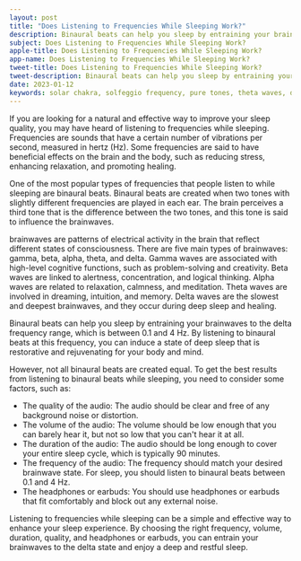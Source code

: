 ```yaml
---
layout: post
title: "Does Listening to Frequencies While Sleeping Work?"
description: Binaural beats can help you sleep by entraining your brainwaves to the delta frequency range, which is between 0.1 and 4 Hz. By listening to binaural beats at this frequency, you can induce a state of deep sleep that is restorative and rejuvenating for your body and mind.
subject: Does Listening to Frequencies While Sleeping Work?
apple-title: Does Listening to Frequencies While Sleeping Work?
app-name: Does Listening to Frequencies While Sleeping Work?
tweet-title: Does Listening to Frequencies While Sleeping Work?
tweet-description: Binaural beats can help you sleep by entraining your brainwaves to the delta frequency range, which is between 0.1 and 4 Hz. By listening to binaural beats at this frequency, you can induce a state of deep sleep that is restorative and rejuvenating for your body and mind.
date: 2023-01-12
keywords: solar chakra, solfeggio frequency, pure tones, theta waves, delta waves, Brain Beats, Frequencies, White noise, brainwave entrainment, sound therapy, binaural beats youtube, frequency benefits
---
```



If you are looking for a natural and effective way to improve your sleep quality, you may have heard of listening to frequencies while sleeping. Frequencies are sounds that have a certain number of vibrations per second, measured in hertz (Hz). Some frequencies are said to have beneficial effects on the brain and the body, such as reducing stress, enhancing relaxation, and promoting healing.

One of the most popular types of frequencies that people listen to while sleeping are binaural beats. Binaural beats are created when two tones with slightly different frequencies are played in each ear. The brain perceives a third tone that is the difference between the two tones, and this tone is said to influence the brainwaves.

brainwaves are patterns of electrical activity in the brain that reflect different states of consciousness. There are five main types of brainwaves: gamma, beta, alpha, theta, and delta. Gamma waves are associated with high-level cognitive functions, such as problem-solving and creativity. Beta waves are linked to alertness, concentration, and logical thinking. Alpha waves are related to relaxation, calmness, and meditation. Theta waves are involved in dreaming, intuition, and memory. Delta waves are the slowest and deepest brainwaves, and they occur during deep sleep and healing.

Binaural beats can help you sleep by entraining your brainwaves to the delta frequency range, which is between 0.1 and 4 Hz. By listening to binaural beats at this frequency, you can induce a state of deep sleep that is restorative and rejuvenating for your body and mind.

However, not all binaural beats are created equal. To get the best results from listening to binaural beats while sleeping, you need to consider some factors, such as:

- The quality of the audio: The audio should be clear and free of any background noise or distortion.
- The volume of the audio: The volume should be low enough that you can barely hear it, but not so low that you can't hear it at all.
- The duration of the audio: The audio should be long enough to cover your entire sleep cycle, which is typically 90 minutes.
- The frequency of the audio: The frequency should match your desired brainwave state. For sleep, you should listen to binaural beats between 0.1 and 4 Hz.
- The headphones or earbuds: You should use headphones or earbuds that fit comfortably and block out any external noise.


Listening to frequencies while sleeping can be a simple and effective way to enhance your sleep experience. By choosing the right frequency, volume, duration, quality, and headphones or earbuds, you can entrain your brainwaves to the delta state and enjoy a deep and restful sleep.